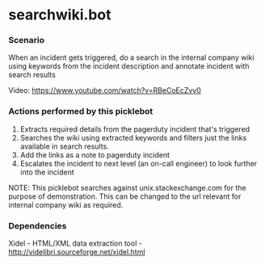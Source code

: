 searchwiki.bot
==========


### Scenario
When an incident gets triggered, do a search in the internal company wiki using keywords from the incident description and annotate incident with search results

Video: https://www.youtube.com/watch?v=RBeCoEcZvv0


### Actions performed by this picklebot
1. Extracts required details from the pagerduty incident that's triggered
2. Searches the wiki using extracted keywords and filters just the links available in search results.
3. Add the links as a note to pagerduty incident
4. Escalates the incident to next level (an on-call engineer) to look further into the incident

NOTE: This picklebot searches against unix.stackexchange.com for the purpose of demonstration. This can be changed to the url relevant for internal company wiki as required.    

### Dependencies
Xidel - HTML/XML data extraction tool - http://videlibri.sourceforge.net/xidel.html

